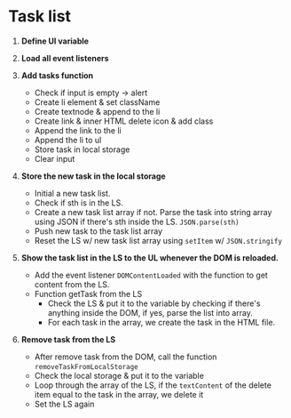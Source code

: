 # Task list

1. **Define UI variable**

2. **Load all event listeners**

3. **Add tasks function**
    - Check if input is empty → alert
    - Create li element & set className
    - Create textnode & append to the li
    - Create link & inner HTML delete icon & add class
    - Append the link to the li
    - Append the li to ul
    - Store task in local storage
    - Clear input
    
4. **Store the new task in the local storage**
    - Initial a new task list.
    - Check if sth is in the LS.
    - Create a new task list array if not. Parse the task into string array using JSON if there's sth inside the LS. `JSON.parse(sth)`
    - Push new task to the task list array
    - Reset the LS w/ new task list array using `setItem` w/ `JSON.stringify`
    
5. **Show the task list in the LS to the UL whenever the DOM is reloaded.**
    - Add the event listener `DOMContentLoaded` with the function to get content from the LS.
    - Function getTask from the LS
        - Check the LS & put it to the variable by checking if there's anything inside the DOM, if yes, parse the list into array.
        - For each task in the array, we create the task in the HTML file.
        
6. **Remove task from the LS**
    - After remove task from the DOM, call the function `removeTaskFromLocalStorage`
    - Check the local storage & put it to the variable
    - Loop through the array of the LS, if the `textContent` of the delete item equal to the task in the array, we delete it
    - Set the LS again
